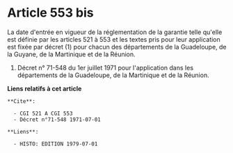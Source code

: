 # Article 553 bis

La date d'entrée en vigueur de la réglementation de la garantie telle qu'elle est définie par les articles 521 à 553 et les
textes pris pour leur application est fixée par décret (1) pour chacun des départements de la Guadeloupe, de la Guyane, de la
Martinique et de la Réunion.

1)  Décret n° 71-548 du 1er juillet 1971 pour l'application dans les départements de la Guadeloupe, de la Martinique et de la
Réunion.

**Liens relatifs à cet article**

	**Cite**:

	  - CGI 521 A CGI 553
	  - Décret n°71-548 1971-07-01

	**Liens**:

	  - HISTO: EDITION 1979-07-01
